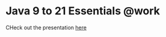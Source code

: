 # Java 9 to 21 Essentials @work

CHeck out the presentation [here](https://new.express.adobe.com/published/urn:aaid:sc:EU:b57aa156-c639-42c2-9a67-cb73a468e6a6?promoid=Y69SGM5H&mv=other)